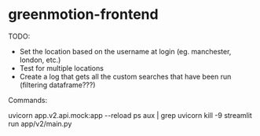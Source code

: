 # greenmotion-frontend

TODO:
- Set the location based on the username at login (eg. manchester, london, etc.)
- Test for multiple locations
- Create a log that gets all the custom searches that have been run (filtering dataframe???)

Commands:

uvicorn app.v2.api.mock:app --reload
ps aux | grep uvicorn
kill -9 <PID>
streamlit run app/v2/main.py
